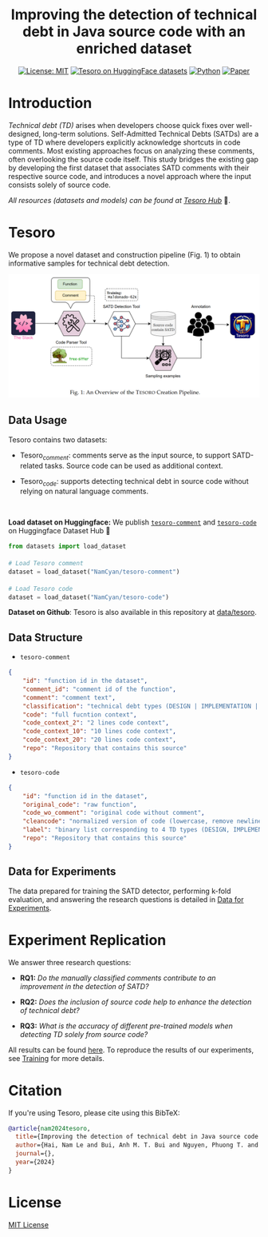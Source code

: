 <div align="center">


# Improving the detection of technical debt in Java source code with an enriched dataset

<!-- <p align="center">
  <img src="assets/logo.png" width="100px" alt="logo">
</p> -->

[![License: MIT](https://img.shields.io/badge/License-MIT-green.svg)](https://opensource.org/licenses/MIT) [![Tesoro on HuggingFace datasets](https://img.shields.io/badge/%F0%9F%A4%97%20Datasets-Tesoro-yellow?style=flat)](https://huggingface.co/datasets/NamCyan/tesoro-code) [![Python](https://img.shields.io/badge/Python-3.10+-blue?style=flat
)]() [![Paper](https://img.shields.io/badge/arxir-Tesoro-red?style=flat
)]() 

</div>

# Introduction
*Technical debt (TD)* arises when developers choose quick fixes over well-designed, long-term solutions. Self-Admitted Technical Debts (SATDs) are a type of TD where developers explicitly acknowledge shortcuts in code comments. Most existing approaches focus on analyzing these comments, often overlooking the source code itself. This study bridges the existing gap by developing the first dataset that associates SATD comments with their respective source code, and introduces a novel approach where the input consists solely of source code.

*All resources (datasets and models) can be found at [Tesoro Hub](https://huggingface.co/collections/NamCyan/tesoro-671ba96dd7c96bdc4aea22cd)* 🎉.

# $\text{Tesoro}$
We propose a novel dataset and construction pipeline (Fig. 1) to obtain informative samples for technical debt detection.

<img src="assets/pipeline.png" alt="logo">

## Data Usage
$\text{Tesoro}$ contains two datasets:

- $\text{Tesoro}_{comment}$: comments serve as the input source, to support SATD-related tasks. Source code can be used as additional context.

- $\text{Tesoro}_{code}$: supports detecting technical debt in source code without relying on natural language comments.

<br>

**Load dataset on Huggingface:** We publish [`tesoro-comment`](https://huggingface.co/datasets/NamCyan/tesoro-comment) and [`tesoro-code`](https://huggingface.co/datasets/NamCyan/tesoro-code) on Huggingface Dataset Hub 🤗


```python
from datasets import load_dataset

# Load Tesoro comment
dataset = load_dataset("NamCyan/tesoro-comment")

# Load Tesoro code
dataset = load_dataset("NamCyan/tesoro-code")
```

**Dataset on Github**: Tesoro is also available in this repository at [data/tesoro](data/tesoro/).

## Data Structure
- `tesoro-comment`
```json
{
    "id": "function id in the dataset",
    "comment_id": "comment id of the function",
    "comment": "comment text",
    "classification": "technical debt types (DESIGN | IMPLEMENTATION | DEFECT | DOCUMENTATION | TEST | NONSATD)",
    "code": "full fucntion context",
    "code_context_2": "2 lines code context",
    "code_context_10": "10 lines code context",
    "code_context_20": "20 lines code context",
    "repo": "Repository that contains this source"
}
```

- `tesoro-code`
```json
{
    "id": "function id in the dataset",
    "original_code": "raw function",
    "code_wo_comment": "original code without comment",
    "cleancode": "normalized version of code (lowercase, remove newline \n)",
    "label": "binary list corresponding to 4 TD types (DESIGN, IMPLEMENATION, DEFECT, TEST)",
    "repo": "Repository that contains this source"
}
```

## Data for Experiments

The data prepared for training the SATD detector, performing k-fold evaluation, and answering the research questions is detailed in [Data for Experiments](data/README.md).


# Experiment Replication

We answer three research questions:

- **RQ1:** *Do the manually classified comments contribute to an improvement in the detection of SATD?*

- **RQ2:** *Does the inclusion of source code help to enhance the detection of technical debt?*

- **RQ3:** *What is the accuracy of different pre-trained models when detecting TD solely from source code?*

All results can be found [here](results). To reproduce the results of our experiments, see [Training](training/README.md) for more details.

# Citation

If you're using Tesoro, please cite using this BibTeX:

```bibtex
@article{nam2024tesoro,
  title={Improving the detection of technical debt in Java source code with an enriched dataset},
  author={Hai, Nam Le and Bui, Anh M. T. Bui and Nguyen, Phuong T. and Ruscio, Davide Di and Kazman, Rick},
  journal={},
  year={2024}
}
```

# License
[MIT License](LICENSE)